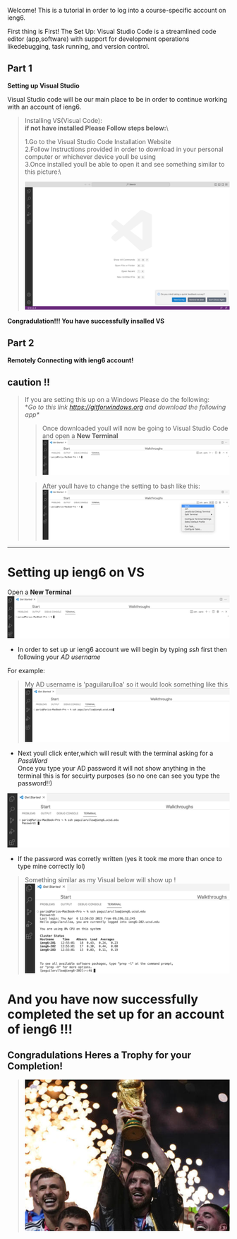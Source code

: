 Welcome! This is a tutorial in order to log into a course-specific account on ieng6.

First thing is First! The Set Up:
Visual Studio Code is a streamlined code editor (app,software) with support for development 
operations likedebugging, task running, and version control. 

## Part 1

**Setting up Visual Studio**

Visual Studio code will be our main place to be in order to continue working with an account of ieng6.

>Installing VS(Visual Code):\
>**if not have installed Please Follow steps below:**\
>
>1.Go to the Visual Studio Code Installation Website\
>2.Follow Instructions provided in order to download in your personal computer or whichever device youll be using \
>3.Once installed youll be able to open it and see something similar to this picture:\
>
>![Image](VS.png)


**Congradulation!!! You have successfully insalled VS**

## Part 2

**Remotely Connecting with ieng6 account!**

**caution !!**
---
>If you are setting this up on a Windows Please do the following:\
>**Go to this link <https://gitforwindows.org> and download the following app\**
>
>>Once downloaded youll will now be going to Visual Studio Code and open a **New Terminal**
>>![Image](terminal.png)
>
>
>>After youll have to change the setting to bash like this:
>>![Image](Bash.png)
>

---

# **Setting up ieng6 on VS**


Open a **New Terminal**
![Image](terminal.png)

* In order to set up ur ieng6 account we will begin by typing _ssh_ first then following your _AD username_ 

For example:
>My AD username is 'paguilarulloa' so it would look something like this
![Image](ssh.png)


* Next youll click enter,which will result with the terminal asking for a _PassWord_\
Once you type your AD password it will not show anything in the terminal this is for secuirty purposes (so no one can see you type the password!!) 

![Image](pass.png)


* If the password was corretly written (yes it took me more than once to type mine correctly lol)
>Something similar as my Visual below will show up !
>![Image](solution.png)

# **And you have now successfully completed the set up for an account of ieng6 !!!**
## Congradulations Heres a Trophy for your Completion!
>![Image](trop.jpeg)





